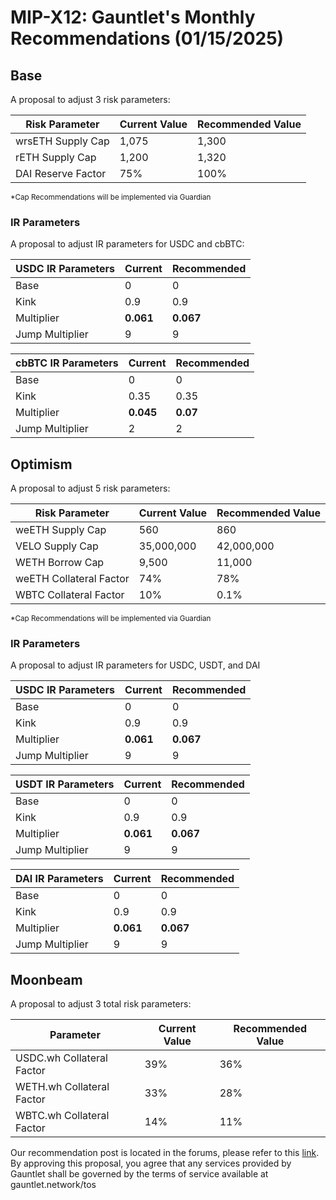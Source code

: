 # MIP-X12: Gauntlet's Monthly Recommendations (01/15/2025)

## Base

A proposal to adjust 3 risk parameters:

| Risk Parameter     | Current Value | Recommended Value |
| ------------------ | ------------- | ----------------- |
| wrsETH Supply Cap  | 1,075         | 1,300             |
| rETH Supply Cap    | 1,200         | 1,320             |
| DAI Reserve Factor | 75%           | 100%              |

<sub> \*Cap Recommendations will be implemented via Guardian </sub>

### IR Parameters

A proposal to adjust IR parameters for USDC and cbBTC:

| USDC IR Parameters | Current   | Recommended |
| ------------------ | --------- | ----------- |
| Base               | 0         | 0           |
| Kink               | 0.9       | 0.9         |
| Multiplier         | **0.061** | **0.067**   |
| Jump Multiplier    | 9         | 9           |

| cbBTC IR Parameters | Current   | Recommended |
| ------------------- | --------- | ----------- |
| Base                | 0         | 0           |
| Kink                | 0.35      | 0.35        |
| Multiplier          | **0.045** | **0.07**    |
| Jump Multiplier     | 2         | 2           |

## Optimism

A proposal to adjust 5 risk parameters:

| Risk Parameter          | Current Value | Recommended Value |
| ----------------------- | ------------- | ----------------- |
| weETH Supply Cap        | 560           | 860               |
| VELO Supply Cap         | 35,000,000    | 42,000,000        |
| WETH Borrow Cap         | 9,500         | 11,000            |
| weETH Collateral Factor | 74%           | 78%               |
| WBTC Collateral Factor  | 10%           | 0.1%              |

<sub> \*Cap Recommendations will be implemented via Guardian </sub>

### IR Parameters

A proposal to adjust IR parameters for USDC, USDT, and DAI

| USDC IR Parameters | Current   | Recommended |
| ------------------ | --------- | ----------- |
| Base               | 0         | 0           |
| Kink               | 0.9       | 0.9         |
| Multiplier         | **0.061** | **0.067**   |
| Jump Multiplier    | 9         | 9           |

| USDT IR Parameters | Current   | Recommended |
| ------------------ | --------- | ----------- |
| Base               | 0         | 0           |
| Kink               | 0.9       | 0.9         |
| Multiplier         | **0.061** | **0.067**   |
| Jump Multiplier    | 9         | 9           |

| DAI IR Parameters | Current   | Recommended |
| ----------------- | --------- | ----------- |
| Base              | 0         | 0           |
| Kink              | 0.9       | 0.9         |
| Multiplier        | **0.061** | **0.067**   |
| Jump Multiplier   | 9         | 9           |

## Moonbeam

A proposal to adjust 3 total risk parameters:

| Parameter                 | Current Value | Recommended Value |
| ------------------------- | ------------- | ----------------- |
| USDC.wh Collateral Factor | 39%           | 36%               |
| WETH.wh Collateral Factor | 33%           | 28%               |
| WBTC.wh Collateral Factor | 14%           | 11%               |

Our recommendation post is located in the forums, please refer to this
[link](https://forum.moonwell.fi/t/gauntlet-base-optimism-moonbeam-moonriver-monthly-recommendations-2025-01-15/1510).
By approving this proposal, you agree that any services provided by Gauntlet
shall be governed by the terms of service available at gauntlet.network/tos
